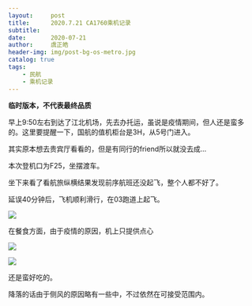 ```yaml
---
layout:     post
title:      2020.7.21 CA1760乘机记录
subtitle:   
date:       2020-07-21 
author:     虞正皓
header-img: img/post-bg-os-metro.jpg
catalog: true 
tags:
    - 民航
    - 乘机记录
---
```

**临时版本，不代表最终品质**

早上9:50左右到达了江北机场，先去办托运，虽说是疫情期间，但人还是蛮多的。这里要提醒一下，国航的值机柜台是3H，从5号门进入。

其实原本想去贵宾厅看看的，但是有同行的friend所以就没去成...

本次登机口为F25，坐摆渡车。

坐下来看了看航旅纵横结果发现前序航班还没起飞，整个人都不好了。

延误40分钟后，飞机顺利滑行，在03跑道上起飞。


![](https://tva1.sinaimg.cn/large/007S8ZIlly1ggyowg7trtj30ey0geq6t.jpg)

在餐食方面，由于疫情的原因，机上只提供点心

![](https://tva1.sinaimg.cn/large/007S8ZIlly1ggyoycfjewj30u0140n27.jpg)

![](https://tva1.sinaimg.cn/large/007S8ZIlly1ggyozl0sfyj30u0140q8g.jpg)

还是蛮好吃的。

降落的话由于侧风的原因略有一些中，不过依然在可接受范围内。


